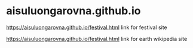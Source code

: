 # aisuluongarovna.github.io
https://aisuluongarovna.github.io/festival.html
link for festival site


https://aisuluongarovna.github.io/festival.html 
link for earth wikipedia site

